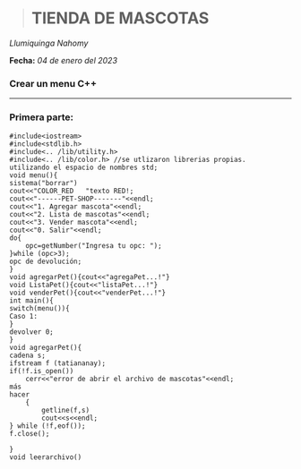 ># **TIENDA DE MASCOTAS**
  *Llumiquinga Nahomy*

  **Fecha:** *04 de enero del 2023*

### **Crear un menu C++**
---
### **Primera parte:**


    #include<iostream>
    #include<stdlib.h>
    #include<.. /lib/utility.h>
    #include<.. /lib/color.h> //se utlizaron librerias propias.
    utilizando el espacio de nombres std;
    void menu(){
    sistema("borrar")
    cout<<"COLOR_RED   "texto RED!;
    cout<<"------PET-SHOP-------"<<endl;
    cout<<"1. Agregar mascota"<<endl;
    cout<<"2. Lista de mascotas"<<endl;
    cout<<"3. Vender mascota"<<endl;
    cout<<"0. Salir"<<endl;
    do{
        opc=getNumber("Ingresa tu opc: ");
    }while (opc>3);
    opc de devolución;
    }
    void agregarPet(){cout<<"agregaPet...!"}
    void ListaPet(){cout<<"listaPet...!"}
    void venderPet(){cout<<"venderPet...!"}
    int main(){
    switch(menu()){
    Caso 1:
    }
    devolver 0;
    }
    void agregarPet(){
    cadena s;
    ifstream f (tatiananay);
    if(!f.is_open())
        cerr<<"error de abrir el archivo de mascotas"<<endl;
    más
    hacer
        {
            getline(f,s)
            cout<<s<<endl;
    } while (!f,eof());
    f.close();
        
    }
    void leerarchivo()
